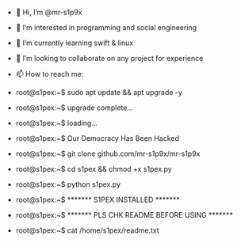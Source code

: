 - 👋 Hi, I’m @mr-s1p9x
- 👀 I’m interested in programming and social engineering
- 🌱 I’m currently learning swift & linux
- 💞️ I’m looking to collaborate on any project for experience
- 📫 How to reach me:

- root@s1pex:~$ sudo apt update && apt upgrade -y 
- root@s1pex:~$ upgrade complete...
- root@s1pex:~$ loading...
- root@s1pex:~$ Our Democracy Has Been Hacked
- root@s1pex:~$ git clone github.com/mr-s1p9x/mr-s1p9x
- root@s1pex:~$ cd s1pex && chmod +x s1pex.py 
- root@s1pex:~$ python s1pex.py 
- root@s1pex:~$ ******* S1PEX INSTALLED *******
- root@s1pex:~$ ******* PLS CHK README BEFORE USING *******
- root@s1pex:~$ cat /home/s1pex/readme.txt

